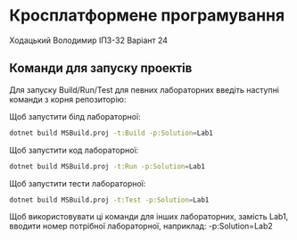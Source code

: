 # Кросплатформене програмування
Ходацький Володимир
ІПЗ-32
Варіант 24

## Команди для запуску проектів

Для запуску Build/Run/Test для певних лабораторних введіть наступні команди з корня репозиторію:

Щоб запустити білд лабораторної:
```bash
dotnet build MSBuild.proj -t:Build -p:Solution=Lab1
```

Щоб запустити код лабораторної:
```bash
dotnet build MSBuild.proj -t:Run -p:Solution=Lab1
```

Щоб запустити тести лабораторної:
```bash
dotnet build MSBuild.proj -t:Test -p:Solution=Lab1
```

Щоб використовувати ці команди для інших лабораторних, замість Lab1, вводити номер потрібної лабораторної, наприклад: -p:Solution=Lab2
